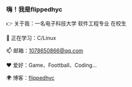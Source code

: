 ### 嗨！我是flippedhyc
👉 关于我：一名电子科技大学 软件工程专业 在校生

🌱 正在学习：C/Linux

📫 邮箱：1078650866@qq.com

❤️ 爱好：Game、Foottball、Coding...

🌍 博客：[flippedhyc](https://flippedhyc.github.io/)
